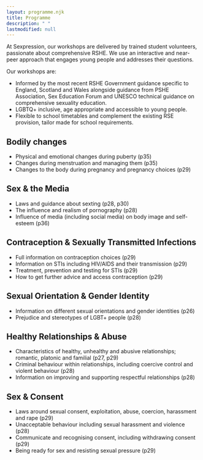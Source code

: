```yaml
---
layout: programme.njk
title: Programme
description: " "
lastmodified: null
---
```

At Sexpression, our workshops are delivered by trained student volunteers, passionate about comprehensive RSHE. We use an interactive and near-peer approach that engages young people and addresses their questions.   

Our workshops are:  

* Informed by the most recent RSHE Government guidance specific to England, Scotland and Wales alongside guidance from PSHE Association, Sex Education Forum and UNESCO technical guidance on comprehensive sexuality education.
* LGBTQ+ inclusive, age appropriate and accessible to young people.
* Flexible to school timetables and complement the existing RSE provision, tailor made for school requirements.

## Bodily changes

* Physical and emotional changes during puberty (p35)
* Changes during menstruation and managing them (p35)
* Changes to the body during pregnancy and pregnancy choices (p29)

## Sex & the Media

* Laws and guidance about sexting (p28, p30)
* The influence and realism of pornography (p28)
* Influence of media (including social media) on body image and self-esteem (p36)

## Contraception & Sexually Transmitted Infections

* Full information on contraception choices (p29)
* Information on STIs including HIV/AIDS and their transmission (p29)
* Treatment, prevention and testing for STIs (p29)
* How to get further advice and access contraception (p29)

## Sexual Orientation & Gender Identity

* Information on different sexual orientations and gender identities (p26)
* Prejudice and stereotypes of LGBT+ people (p28)

## Healthy Relationships & Abuse

* Characteristics of healthy, unhealthy and abusive relationships; romantic, platonic and familial (p27, p29)
* Criminal behaviour within relationships, including coercive control and violent behaviour (p28)
* Information on improving and supporting respectful relationships (p28)

## Sex & Consent

* Laws around sexual consent, exploitation, abuse, coercion, harassment and rape (p29)
* Unacceptable behaviour including sexual harassment and violence (p28)
* Communicate and recognising consent, including withdrawing consent (p29)
* Being ready for sex and resisting sexual pressure (p29)